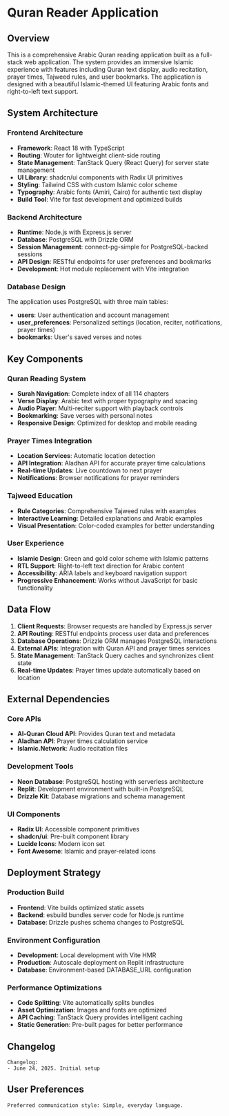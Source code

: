 # Quran Reader Application

## Overview

This is a comprehensive Arabic Quran reading application built as a full-stack web application. The system provides an immersive Islamic experience with features including Quran text display, audio recitation, prayer times, Tajweed rules, and user bookmarks. The application is designed with a beautiful Islamic-themed UI featuring Arabic fonts and right-to-left text support.

## System Architecture

### Frontend Architecture
- **Framework**: React 18 with TypeScript
- **Routing**: Wouter for lightweight client-side routing
- **State Management**: TanStack Query (React Query) for server state management
- **UI Library**: shadcn/ui components with Radix UI primitives
- **Styling**: Tailwind CSS with custom Islamic color scheme
- **Typography**: Arabic fonts (Amiri, Cairo) for authentic text display
- **Build Tool**: Vite for fast development and optimized builds

### Backend Architecture
- **Runtime**: Node.js with Express.js server
- **Database**: PostgreSQL with Drizzle ORM
- **Session Management**: connect-pg-simple for PostgreSQL-backed sessions
- **API Design**: RESTful endpoints for user preferences and bookmarks
- **Development**: Hot module replacement with Vite integration

### Database Design
The application uses PostgreSQL with three main tables:
- **users**: User authentication and account management
- **user_preferences**: Personalized settings (location, reciter, notifications, prayer times)
- **bookmarks**: User's saved verses and notes

## Key Components

### Quran Reading System
- **Surah Navigation**: Complete index of all 114 chapters
- **Verse Display**: Arabic text with proper typography and spacing
- **Audio Player**: Multi-reciter support with playback controls
- **Bookmarking**: Save verses with personal notes
- **Responsive Design**: Optimized for desktop and mobile reading

### Prayer Times Integration
- **Location Services**: Automatic location detection
- **API Integration**: Aladhan API for accurate prayer time calculations
- **Real-time Updates**: Live countdown to next prayer
- **Notifications**: Browser notifications for prayer reminders

### Tajweed Education
- **Rule Categories**: Comprehensive Tajweed rules with examples
- **Interactive Learning**: Detailed explanations and Arabic examples
- **Visual Presentation**: Color-coded examples for better understanding

### User Experience
- **Islamic Design**: Green and gold color scheme with Islamic patterns
- **RTL Support**: Right-to-left text direction for Arabic content
- **Accessibility**: ARIA labels and keyboard navigation support
- **Progressive Enhancement**: Works without JavaScript for basic functionality

## Data Flow

1. **Client Requests**: Browser requests are handled by Express.js server
2. **API Routing**: RESTful endpoints process user data and preferences
3. **Database Operations**: Drizzle ORM manages PostgreSQL interactions
4. **External APIs**: Integration with Quran API and prayer times services
5. **State Management**: TanStack Query caches and synchronizes client state
6. **Real-time Updates**: Prayer times update automatically based on location

## External Dependencies

### Core APIs
- **Al-Quran Cloud API**: Provides Quran text and metadata
- **Aladhan API**: Prayer times calculation service
- **Islamic.Network**: Audio recitation files

### Development Tools
- **Neon Database**: PostgreSQL hosting with serverless architecture
- **Replit**: Development environment with built-in PostgreSQL
- **Drizzle Kit**: Database migrations and schema management

### UI Components
- **Radix UI**: Accessible component primitives
- **shadcn/ui**: Pre-built component library
- **Lucide Icons**: Modern icon set
- **Font Awesome**: Islamic and prayer-related icons

## Deployment Strategy

### Production Build
- **Frontend**: Vite builds optimized static assets
- **Backend**: esbuild bundles server code for Node.js runtime
- **Database**: Drizzle pushes schema changes to PostgreSQL

### Environment Configuration
- **Development**: Local development with Vite HMR
- **Production**: Autoscale deployment on Replit infrastructure
- **Database**: Environment-based DATABASE_URL configuration

### Performance Optimizations
- **Code Splitting**: Vite automatically splits bundles
- **Asset Optimization**: Images and fonts are optimized
- **API Caching**: TanStack Query provides intelligent caching
- **Static Generation**: Pre-built pages for better performance

## Changelog

```
Changelog:
- June 24, 2025. Initial setup
```

## User Preferences

```
Preferred communication style: Simple, everyday language.
```